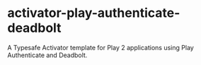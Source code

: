 activator-play-authenticate-deadbolt
====================================

A Typesafe Activator template for Play 2 applications using Play Authenticate and Deadbolt.
